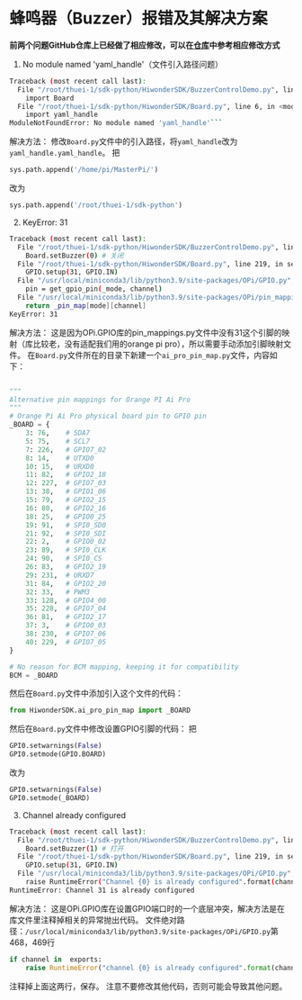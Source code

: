 # 蜂鸣器（Buzzer）报错及其解决方案
**前两个问题GitHub仓库上已经做了相应修改，可以在[仓库](https://github.com/thuasta/thuei-1)中参考相应修改方式**
1. No module named 'yaml_handle'（文件引入路径问题）
```bash
Traceback (most recent call last):
  File "/root/thuei-1/sdk-python/HiwonderSDK/BuzzerControlDemo.py", line 2, in <module>
    import Board
  File "/root/thuei-1/sdk-python/HiwonderSDK/Board.py", line 6, in <module>
    import yaml_handle
ModuleNotFoundError: No module named 'yaml_handle'```
```
解决方法：
修改`Board.py`文件中的引入路径，将`yaml_handle`改为`yaml_handle.yaml_handle`。
把
```python
sys.path.append('/home/pi/MasterPi/')
```
改为
```python
sys.path.append('/root/thuei-1/sdk-python')
```


2. KeyError: 31
```bash
Traceback (most recent call last):
  File "/root/thuei-1/sdk-python/HiwonderSDK/BuzzerControlDemo.py", line 17, in <module>
    Board.setBuzzer(0) # 关闭
  File "/root/thuei-1/sdk-python/HiwonderSDK/Board.py", line 219, in setBuzzer
    GPIO.setup(31, GPIO.IN)
  File "/usr/local/miniconda3/lib/python3.9/site-packages/OPi/GPIO.py", line 470, in setup
    pin = get_gpio_pin(_mode, channel)
  File "/usr/local/miniconda3/lib/python3.9/site-packages/OPi/pin_mappings.py", line 80, in get_gpio_pin
    return _pin_map[mode][channel]
KeyError: 31
```
解决方法：
这是因为OPi.GPIO库的pin_mappings.py文件中没有31这个引脚的映射（库比较老，没有适配我们用的orange pi pro），所以需要手动添加引脚映射文件。
在`Board.py`文件所在的目录下新建一个`ai_pro_pin_map.py`文件，内容如下：
```python

"""
Alternative pin mappings for Orange PI Ai Pro
"""
# Orange Pi Ai Pro physical board pin to GPIO pin
_BOARD = {
    3: 76,    # SDA7
    5: 75,    # SCL7
    7: 226,   # GPIO7_02
    8: 14,    # UTXD0
    10: 15,   # URXD0
    11: 82,   # GPIO2_18
    12: 227,  # GPIO7_03
    13: 38,   # GPIO1_06
    15: 79,   # GPIO2_15
    16: 80,   # GPIO2_16
    18: 25,   # GPIO0_25
    19: 91,   # SPI0_SD0
    21: 92,   # SPI0_SDI
    22: 2,    # GPIO0_02
    23: 89,   # SPI0_CLK
    24: 90,   # SPI0_CS
    26: 83,   # GPIO2_19
    29: 231,  # URXD7
    31: 84,   # GPIO2_20
    32: 33,   # PWM3
    33: 128,  # GPIO4_00
    35: 228,  # GPIO7_04
    36: 81,   # GPIO2_17
    37: 3,    # GPIO0_03
    38: 230,  # GPIO7_06
    40: 229,  # GPIO7_05
}

# No reason for BCM mapping, keeping it for compatibility
BCM = _BOARD
```
然后在`Board.py`文件中添加引入这个文件的代码：
```python
from HiwonderSDK.ai_pro_pin_map import _BOARD
```
然后在`Board.py`文件中修改设置GPIO引脚的代码：
把
```python
GPI0.setwarnings(False)
GPI0.setmode(GPIO.BOARD)
```
改为
```python
GPI0.setwarnings(False)
GPI0.setmode(_BOARD)
```

3. Channel already configured
```bash
Traceback (most recent call last):
  File "/root/thuei-1/sdk-python/HiwonderSDK/BuzzerControlDemo.py", line 19, in <module>
    Board.setBuzzer(1) # 打开
  File "/root/thuei-1/sdk-python/HiwonderSDK/Board.py", line 219, in setBuzzer
    GPIO.setup(31, GPIO.IN)
  File "/usr/local/miniconda3/lib/python3.9/site-packages/OPi/GPIO.py", line 469, in setup
    raise RuntimeError("Channel {0} is already configured".format(channel))
RuntimeError: Channel 31 is already configured
```
解决方法： 
这是OPi.GPIO库在设置GPIO端口时的一个底层冲突，解决方法是在库文件里注释掉相关的异常抛出代码。 
文件绝对路径：`/usr/local/miniconda3/lib/python3.9/site-packages/OPi/GPIO.py`第468，469行
```python
if channel in  exports:
    raise RuntimeError("channel {0} is already configured".format(channel))
```
注释掉上面这两行，保存。 
注意不要修改其他代码，否则可能会导致其他问题。

